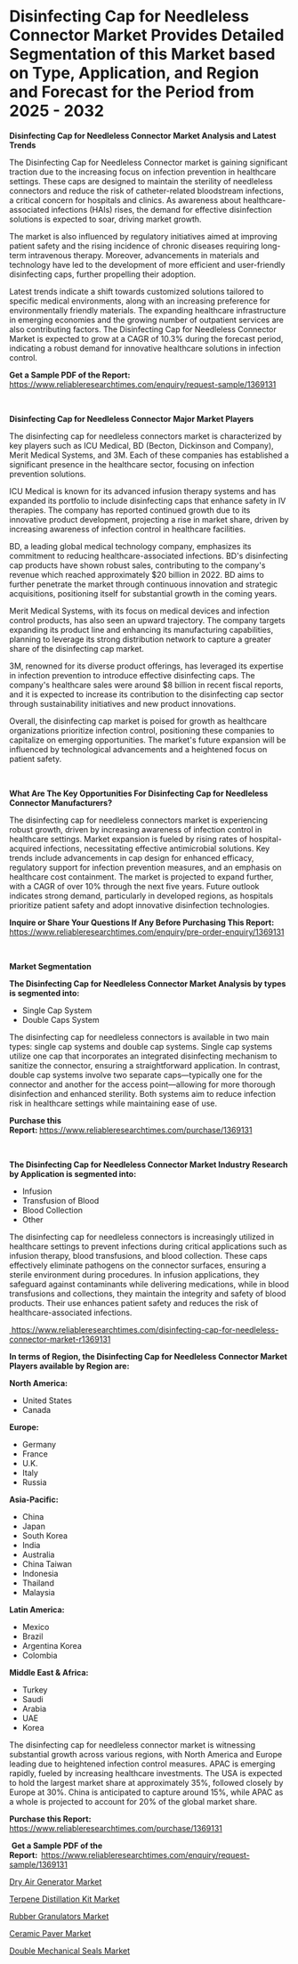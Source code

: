 <p><h1>Disinfecting Cap for Needleless Connector Market Provides Detailed Segmentation of this Market based on Type, Application, and Region and Forecast for the Period from 2025 - 2032</h1></p><p><strong>Disinfecting Cap for Needleless Connector Market Analysis and Latest Trends</strong></p>
<p><p>The Disinfecting Cap for Needleless Connector market is gaining significant traction due to the increasing focus on infection prevention in healthcare settings. These caps are designed to maintain the sterility of needleless connectors and reduce the risk of catheter-related bloodstream infections, a critical concern for hospitals and clinics. As awareness about healthcare-associated infections (HAIs) rises, the demand for effective disinfection solutions is expected to soar, driving market growth.</p><p>The market is also influenced by regulatory initiatives aimed at improving patient safety and the rising incidence of chronic diseases requiring long-term intravenous therapy. Moreover, advancements in materials and technology have led to the development of more efficient and user-friendly disinfecting caps, further propelling their adoption.</p><p>Latest trends indicate a shift towards customized solutions tailored to specific medical environments, along with an increasing preference for environmentally friendly materials. The expanding healthcare infrastructure in emerging economies and the growing number of outpatient services are also contributing factors. The Disinfecting Cap for Needleless Connector Market is expected to grow at a CAGR of 10.3% during the forecast period, indicating a robust demand for innovative healthcare solutions in infection control.</p></p>
<p><strong>Get a Sample PDF of the Report:&nbsp;</strong> <a href="https://www.reliableresearchtimes.com/enquiry/request-sample/1369131?utm_campaign=3346&utm_medium=2&utm_source=Github&utm_content=ia&utm_term=22032025&utm_id=disinfecting-cap-for-needleless-connector">https://www.reliableresearchtimes.com/enquiry/request-sample/1369131</a></p>
<p>&nbsp;</p>
<p><strong>Disinfecting Cap for Needleless Connector Major Market Players</strong></p>
<p><p>The disinfecting cap for needleless connectors market is characterized by key players such as ICU Medical, BD (Becton, Dickinson and Company), Merit Medical Systems, and 3M. Each of these companies has established a significant presence in the healthcare sector, focusing on infection prevention solutions.</p><p>ICU Medical is known for its advanced infusion therapy systems and has expanded its portfolio to include disinfecting caps that enhance safety in IV therapies. The company has reported continued growth due to its innovative product development, projecting a rise in market share, driven by increasing awareness of infection control in healthcare facilities.</p><p>BD, a leading global medical technology company, emphasizes its commitment to reducing healthcare-associated infections. BD's disinfecting cap products have shown robust sales, contributing to the company's revenue which reached approximately $20 billion in 2022. BD aims to further penetrate the market through continuous innovation and strategic acquisitions, positioning itself for substantial growth in the coming years.</p><p>Merit Medical Systems, with its focus on medical devices and infection control products, has also seen an upward trajectory. The company targets expanding its product line and enhancing its manufacturing capabilities, planning to leverage its strong distribution network to capture a greater share of the disinfecting cap market.</p><p>3M, renowned for its diverse product offerings, has leveraged its expertise in infection prevention to introduce effective disinfecting caps. The company's healthcare sales were around $8 billion in recent fiscal reports, and it is expected to increase its contribution to the disinfecting cap sector through sustainability initiatives and new product innovations.</p><p>Overall, the disinfecting cap market is poised for growth as healthcare organizations prioritize infection control, positioning these companies to capitalize on emerging opportunities. The market's future expansion will be influenced by technological advancements and a heightened focus on patient safety.</p></p>
<p>&nbsp;</p>
<p><strong>What Are The Key Opportunities For Disinfecting Cap for Needleless Connector Manufacturers?</strong></p>
<p><p>The disinfecting cap for needleless connectors market is experiencing robust growth, driven by increasing awareness of infection control in healthcare settings. Market expansion is fueled by rising rates of hospital-acquired infections, necessitating effective antimicrobial solutions. Key trends include advancements in cap design for enhanced efficacy, regulatory support for infection prevention measures, and an emphasis on healthcare cost containment. The market is projected to expand further, with a CAGR of over 10% through the next five years. Future outlook indicates strong demand, particularly in developed regions, as hospitals prioritize patient safety and adopt innovative disinfection technologies.</p></p>
<p><strong>Inquire or Share Your Questions If Any Before Purchasing This Report:</strong> <a href="https://www.reliableresearchtimes.com/enquiry/pre-order-enquiry/1369131?utm_campaign=3346&utm_medium=2&utm_source=Github&utm_content=ia&utm_term=22032025&utm_id=disinfecting-cap-for-needleless-connector">https://www.reliableresearchtimes.com/enquiry/pre-order-enquiry/1369131</a></p>
<p>&nbsp;</p>
<p><strong>Market Segmentation</strong></p>
<p><strong>The Disinfecting Cap for Needleless Connector Market Analysis by types is segmented into:</strong></p>
<p><ul><li>Single Cap System</li><li>Double Caps System</li></ul></p>
<p><p>The disinfecting cap for needleless connectors is available in two main types: single cap systems and double cap systems. Single cap systems utilize one cap that incorporates an integrated disinfecting mechanism to sanitize the connector, ensuring a straightforward application. In contrast, double cap systems involve two separate caps—typically one for the connector and another for the access point—allowing for more thorough disinfection and enhanced sterility. Both systems aim to reduce infection risk in healthcare settings while maintaining ease of use.</p></p>
<p><strong>Purchase this Report:&nbsp;</strong><a href="https://www.reliableresearchtimes.com/purchase/1369131?utm_campaign=3346&utm_medium=2&utm_source=Github&utm_content=ia&utm_term=22032025&utm_id=disinfecting-cap-for-needleless-connector">https://www.reliableresearchtimes.com/purchase/1369131</a></p>
<p>&nbsp;</p>
<p><strong>The Disinfecting Cap for Needleless Connector Market Industry Research by Application is segmented into:</strong></p>
<p><ul><li>Infusion</li><li>Transfusion of Blood</li><li>Blood Collection</li><li>Other</li></ul></p>
<p><p>The disinfecting cap for needleless connectors is increasingly utilized in healthcare settings to prevent infections during critical applications such as infusion therapy, blood transfusions, and blood collection. These caps effectively eliminate pathogens on the connector surfaces, ensuring a sterile environment during procedures. In infusion applications, they safeguard against contaminants while delivering medications, while in blood transfusions and collections, they maintain the integrity and safety of blood products. Their use enhances patient safety and reduces the risk of healthcare-associated infections.</p></p>
<p><a href="https://www.reliableresearchtimes.com/disinfecting-cap-for-needleless-connector-market-r1369131?utm_campaign=3346&utm_medium=2&utm_source=Github&utm_content=ia&utm_term=22032025&utm_id=disinfecting-cap-for-needleless-connector">&nbsp;https://www.reliableresearchtimes.com/disinfecting-cap-for-needleless-connector-market-r1369131</a></p>
<p><strong>In terms of Region, the Disinfecting Cap for Needleless Connector Market Players available by Region are:</strong></p>
<p>
    <p> <strong> North America: </strong>
        <ul>
            <li>United States</li>
            <li>Canada</li>
        </ul>
        </p> 
    <p> <strong> Europe: </strong>
        <ul>
            <li>Germany</li>
            <li>France</li>
            <li>U.K.</li>
            <li>Italy</li>
            <li>Russia</li>
        </ul>
        </p> 
    <p> <strong> Asia-Pacific: </strong>
        <ul>
            <li>China</li>
            <li>Japan</li>
            <li>South Korea</li>
            <li>India</li>
            <li>Australia</li>
            <li>China Taiwan</li>
            <li>Indonesia</li>
            <li>Thailand</li>
            <li>Malaysia</li>
        </ul>
        </p> 
    <p> <strong> Latin America: </strong>
        <ul>
            <li>Mexico</li>
            <li>Brazil</li>
            <li>Argentina Korea</li>
            <li>Colombia</li>
        </ul>
        </p> 
    <p> <strong> Middle East & Africa: </strong>
        <ul>
            <li>Turkey</li>
            <li>Saudi</li>
            <li>Arabia</li>
            <li>UAE</li>
            <li>Korea</li>
        </ul>
    </p>
    </p>
<p><p>The disinfecting cap for needleless connector market is witnessing substantial growth across various regions, with North America and Europe leading due to heightened infection control measures. APAC is emerging rapidly, fueled by increasing healthcare investments. The USA is expected to hold the largest market share at approximately 35%, followed closely by Europe at 30%. China is anticipated to capture around 15%, while APAC as a whole is projected to account for 20% of the global market share.</p></p>
<p><strong>Purchase this Report: </strong><a href="https://www.reliableresearchtimes.com/purchase/1369131?utm_campaign=3346&utm_medium=2&utm_source=Github&utm_content=ia&utm_term=22032025&utm_id=disinfecting-cap-for-needleless-connector">https://www.reliableresearchtimes.com/purchase/1369131</a></p>
<p>&nbsp;<strong>Get a Sample PDF of the Report:&nbsp;&nbsp;</strong><a href="https://www.reliableresearchtimes.com/enquiry/request-sample/1369131?utm_campaign=3346&utm_medium=2&utm_source=Github&utm_content=ia&utm_term=22032025&utm_id=disinfecting-cap-for-needleless-connector">https://www.reliableresearchtimes.com/enquiry/request-sample/1369131</a></p>
<p><strong></strong></p>
<p><p><a href="https://www.linkedin.com/pulse/dry-air-generator-market-global-insights-regional-analysis-f325f?utm_campaign=3346&utm_medium=2&utm_source=Github&utm_content=ia&utm_term=22032025&utm_id=disinfecting-cap-for-needleless-connector">Dry Air Generator Market</a></p><p><a href="https://www.linkedin.com/pulse/report-impact-latest-trends-terpene-distillation-kit-market-xjbff?utm_campaign=3346&utm_medium=2&utm_source=Github&utm_content=ia&utm_term=22032025&utm_id=disinfecting-cap-for-needleless-connector">Terpene Distillation Kit Market</a></p><p><a href="https://www.linkedin.com/pulse/growth-forecast-rubber-granulators-industry-projected-73-o6mlf?utm_campaign=3346&utm_medium=2&utm_source=Github&utm_content=ia&utm_term=22032025&utm_id=disinfecting-cap-for-needleless-connector">Rubber Granulators Market</a></p><p><a href="https://www.linkedin.com/pulse/study-extensively-examines-ceramic-pavermarket-size-terms-ucvaf?utm_campaign=3346&utm_medium=2&utm_source=Github&utm_content=ia&utm_term=22032025&utm_id=disinfecting-cap-for-needleless-connector">Ceramic Paver Market</a></p><p><a href="https://www.linkedin.com/pulse/double-mechanical-seals-market-report-size-revenue-forecast-j1ywf?utm_campaign=3346&utm_medium=2&utm_source=Github&utm_content=ia&utm_term=22032025&utm_id=disinfecting-cap-for-needleless-connector">Double Mechanical Seals Market</a></p></p>